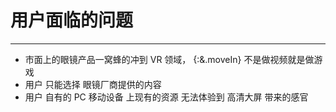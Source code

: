 # 用户面临的问题

----
* 市面上的眼镜产品一窝蜂的冲到 VR 领域， {:&.moveIn}
  不是做视频就是做游戏
* 用户 只能选择 眼镜厂商提供的内容
* 用户 自有的 PC 移动设备 上现有的资源 无法体验到 高清大屏 带来的感官
